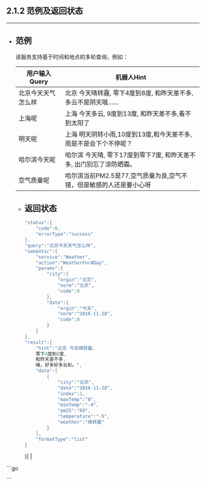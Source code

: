 ## 2.1.2 范例及返回状态

---

* ## 范例

  该服务支持基于时间和地点的多轮查询，例如：

  | 用户输入Query | 机器人Hint |
  | --- | --- |
  | 北京今天天气怎么样 | 北京 今天晴转霾, 零下4度到8度, 和昨天差不多, 多云不是阴天哦…… |
  | 上海呢 | 上海 今天多云, 9度到13度, 和昨天差不多,看不到太阳了 |
  | 明天呢 | 上海 明天阴转小雨,10度到13度,和今天差不多,雨是不是会下个不停呢？ |
  | 哈尔滨今天呢 | 哈尔滨 今天晴,  零下17度到零下7度,  和昨天差不多,  出门别忘了涂防晒霜。 |
  | 空气质量呢 | 哈尔滨当前PM2.5是77,空气质量为良,空气不错，但是敏感的人还是要小心呀 |

  * ## 返回状态

    ```go
    "status":{
        "code":0,
        "errorType":"success"
    },
    "query":"北京今天天气怎么样",
    "semantic":{
        "service":"Weather",
        "action":"WeatherForADay",
        "params":{
            "city":{
                "orgin":"北京",
                "norm":"北京",
                "code":0
            },
            "date":{
                "orgin":"今天",
                "norm":"2016-11-28",
                "code":0
            }
        }
    },
    "result":{
        "hint":"北京 今天晴转霾,
        零下4度到8度,
        和昨天差不多,
        咦，好多好多云彩。",
        "data":[
            {
                "city":"北京",
                "date":"2016-11-28",
                "index":1,
                "maxTemp":"8",
                "minTemp":"-4",
                "pm25":"69",
                "temperature":"-5",
                "weather":"晴转霾"
            }
        ],
        "formatType":"list"
    }
    ```

    }\|  \|



\`\`\`go

\`\`\`

